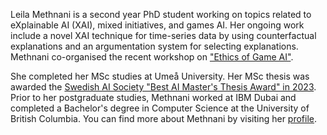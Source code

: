 Leila Methnani is a second year PhD student working on topics related to eXplainable AI (XAI), mixed initiatives, and games AI. Her ongoing work include a novel XAI technique for time-series data by using counterfactual explanations and an argumentation system for selecting explanations. Methnani co-organised the recent workshop on ["Ethics of Game AI"](https://egai-workshop.github.io). 

She completed her MSc studies at Umeå University. Her MSc thesis was awarded the [Swedish AI Society "Best AI Master's Thesis Award" in 2023](https://www.sais.se/blog/2023/05/winner-of-the-sais-ai-masters-thesis-award-2023/). Prior to her postgraduate studies, Methnani worked at IBM Dubai and completed a Bachelor's degree in Computer Science at the University of British Columbia. You can find more about Methnani by visiting her [profile](https://www.umu.se/en/staff/leila-methnani/).